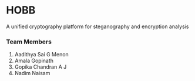 # HOBB
A unified cryptography platform for steganography and encryption analysis

### Team Members
1. Aadithya Sai G Menon
2. Amala Gopinath
3. Gopika Chandran A J
4. Nadim Naisam
